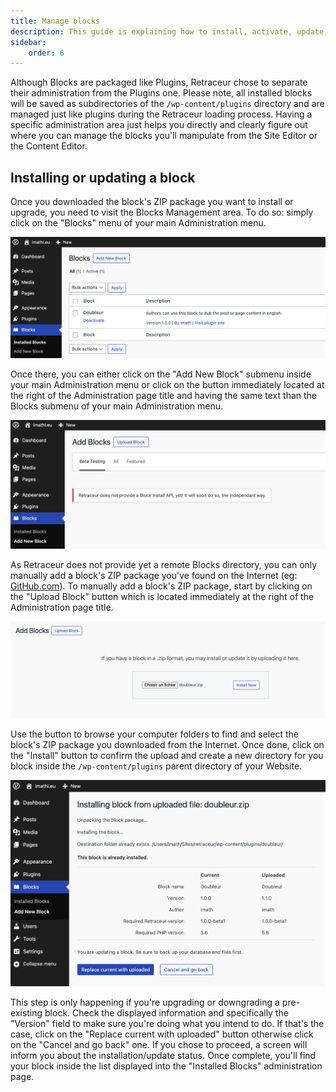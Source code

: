 ```yaml
---
title: Manage blocks
description: This guide is explaining how to install, activate, update, deactivate and delete Retraceur Blocks.
sidebar:
    order: 6
---
```


Although Blocks are packaged like Plugins, Retraceur chose to separate their administration from the Plugins one. Please note, all installed blocks will be saved as subdirectories of the `/wp-content/plugins` directory and are managed just like plugins during the Retraceur loading process. Having a specific administration area just helps you directly and clearly figure out where you can manage the blocks you'll manipulate from the Site Editor or the Content Editor.

## Installing or updating a block

Once you downloaded the block's ZIP package you want to install or upgrade, you need to visit the Blocks Management area. To do so: simply click on the "Blocks" menu of your main Administration menu.

![Blocks Management](../../../assets/images/manage-blocks-us-001.png)

Once there, you can either click on the "Add New Block" submenu inside your main Administration menu or click on the button immediately located at the right of the Administration page title and having the same text than the Blocks submenu of your main Administration menu.

![Add New Blocks](../../../assets/images/manage-blocks-us-002.png)

As Retraceur does not provide yet a remote Blocks directory, you can only manually add a block's ZIP package you've found on the Internet (eg: [GitHub.com](https://github.com/topics/retraceur-block)). To manually add a block's ZIP package, start by clicking on the "Upload Block" button which is located immediately at the right of the Administration page title.

![Upload a Block](../../../assets/images/manage-blocks-us-003.png)

Use the button to browse your computer folders to find and select the block's ZIP package you downloaded from the Internet. Once done, click on the "Install" button to confirm the upload and create a new directory for you block inside the `/wp-content/plugins` parent directory of your Website.

![Update the Block](../../../assets/images/manage-blocks-us-004.png)

This step is only happening if you're upgrading or downgrading a pre-existing block. Check the displayed information and specifically the "Version" field to make sure you're doing what you intend to do. If that's the case, click on the "Replace current with uploaded" button otherwise click on the "Cancel and go back" one. If you chose to proceed, a screen will inform you about the installation/update status. Once complete, you'll find your block inside the list displayed into the "Installed Blocks" administration page.